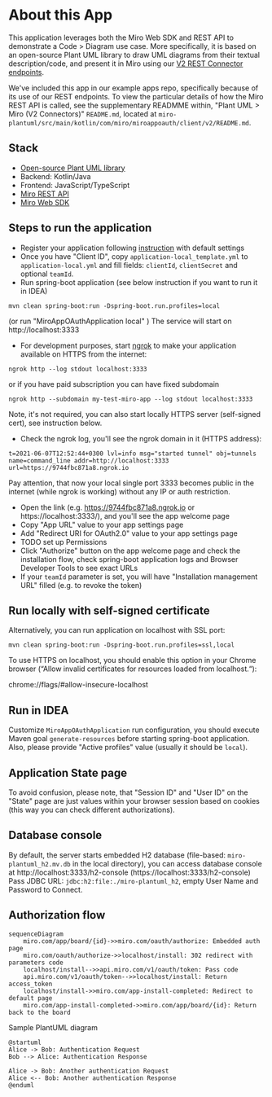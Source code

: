 
# About this App
This application leverages both the Miro Web SDK and REST API to demonstrate a Code > Diagram use case. More specifically, it is based on an open-source Plant UML library to draw UML diagrams from their textual description/code, and present it in Miro using our [V2 REST Connector endpoints](https://developers.miro.com/reference/create-connector). 

We've included this app in our example apps repo, specifically because of its use of our REST endpoints. To view the particular details of how the Miro REST API is called, see the supplementary READMME within, "Plant UML > Miro (V2 Connectors)" `README.md`, located at `miro-plantuml/src/main/kotlin/com/miro/miroappoauth/client/v2/README.md`.

## Stack
- [Open-source Plant UML library](http://plantuml.com)
- Backend: Kotlin/Java
- Frontend: JavaScript/TypeScript
- [Miro REST API](https://developers.miro.com/reference/api-reference)
- [Miro Web SDK](https://developers.miro.com/docs/miro-web-sdk-introduction)

## Steps to run the application
- Register your application following [instruction](https://developers.miro.com/docs/getting-started)
  with default settings
- Once you have "Client ID", copy `application-local_template.yml` to `application-local.yml` and fill fields:
`clientId`, `clientSecret` and optional `teamId`.
- Run spring-boot application (see below instruction if you want to run it in IDEA)
```shell
mvn clean spring-boot:run -Dspring-boot.run.profiles=local
```
(or run "MiroAppOAuthApplication local" )
The service will start on http://localhost:3333
- For development purposes, start [ngrok](https://ngrok.com/product) to make your application available on HTTPS from the internet:
```shell
ngrok http --log stdout localhost:3333
```
or if you have paid subscription you can have fixed subdomain
```shell
ngrok http --subdomain my-test-miro-app --log stdout localhost:3333
```
Note, it's not required, you can also start locally HTTPS server (self-signed cert), see instruction below.
- Check the ngrok log, you'll see the ngrok domain in it (HTTPS address):
```
t=2021-06-07T12:52:44+0300 lvl=info msg="started tunnel" obj=tunnels name=command_line addr=http://localhost:3333 url=https://9744fbc871a8.ngrok.io
```
Pay attention, that now your local single port 3333 becomes public in the internet (while ngrok is working) 
without any IP or auth restriction.
* Open the link (e.g. https://9744fbc871a8.ngrok.io or https://localhost:3333/), and you'll see the app welcome page
* Copy "App URL" value to your app settings page
* Add "Redirect URI for OAuth2.0" value to your app settings page
* TODO set up Permissions
* Click "Authorize" button on the app welcome page and check the installation flow, check spring-boot application
logs and Browser Developer Tools to see exact URLs
* If your `teamId` parameter is set, you will have "Installation management URL" filled (e.g. to revoke the token)

## Run locally with self-signed certificate
Alternatively, you can run application on localhost with SSL port:
```shell
mvn clean spring-boot:run -Dspring-boot.run.profiles=ssl,local
```
To use HTTPS on localhost, you should enable this option in your Chrome browser
(“Allow invalid certificates for resources loaded from localhost.“):

chrome://flags/#allow-insecure-localhost

## Run in IDEA
Customize `MiroAppOAuthApplication` run configuration, you should execute Maven goal `generate-resources`
before starting spring-boot application. Also, please provide "Active profiles" value (usually it should be `local`).

## Application State page
To avoid confusion, please note, that "Session ID" and "User ID" on the "State" page are just values within your
browser session based on cookies (this way you can check different authorizations).

## Database console
By default, the server starts embedded H2 database (file-based: `miro-plantuml_h2.mv.db` in the local directory),
you can access database console at
http://localhost:3333/h2-console (https://localhost:3333/h2-console)
Pass JDBC URL: `jdbc:h2:file:./miro-plantuml_h2`, empty User Name and Password to Connect.

## Authorization flow
```mermaid
sequenceDiagram
    miro.com/app/board/{id}->>miro.com/oauth/authorize: Embedded auth page
    miro.com/oauth/authorize->>localhost/install: 302 redirect with parameters code
    localhost/install-->>api.miro.com/v1/oauth/token: Pass code
    api.miro.com/v1/oauth/token-->>localhost/install: Return access_token
    localhost/install->>miro.com/app-install-completed: Redirect to default page
    miro.com/app-install-completed->>miro.com/app/board/{id}: Return back to the board
```

Sample PlantUML diagram
```plantuml
@startuml
Alice -> Bob: Authentication Request
Bob --> Alice: Authentication Response

Alice -> Bob: Another authentication Request
Alice <-- Bob: Another authentication Response
@enduml
```
